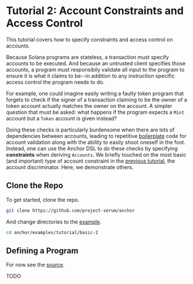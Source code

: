 # Tutorial 2: Account Constraints and Access Control

This tutorial covers how to specify constraints and access control on accounts.

Because Solana programs are stateless, a transaction must specify accounts to be executed. And because an untrusted client specifies those accounts, a program must responsibily validate all input to the program to ensure it is what it claims to be--in addition to any instruction specific access control the program needs to do.

For example, one could imagine easily writing a faulty token program that forgets to check if the signer of a transaction claiming to be the owner of a token account actually matches the owner on the account. A simpler question that must be asked: what happens if the program expects a `Mint` account but a `Token` account is given instead?


Doing these checks is particularly burdensome when there are lots of dependencies between
accounts, leading to repetitive [boilerplate](https://github.com/project-serum/serum-dex/blob/master/registry/src/access_control.rs)
code for account validation along with the ability to easily shoot oneself in the foot.
Instead, one can use the Anchor DSL to do these checks by specifying **constraints** when deriving
`Accounts`. We briefly touched on the most basic (and important) type of account constraint in the
[previous tutorial](./tutorial-1.md), the account discriminator. Here, we demonstrate others.

## Clone the Repo

To get started, clone the repo.

```bash
git clone https://github.com/project-serum/anchor
```

And change directories to the [example](https://github.com/project-serum/anchor/tree/master/examples/tutorial/basic-2).

```bash
cd anchor/examples/tutorial/basic-2
```

## Defining a Program

For now see the [source](https://github.com/project-serum/anchor/tree/master/examples/basic-2).

TODO
